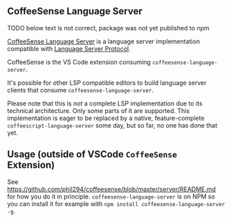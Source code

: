 ## CoffeeSense Language Server

TODO below text is not correct, package was not yet published to npm

[CoffeeSense Language Server](https://www.npmjs.com/package/coffeesense-language-server) is a language server implementation compatible with [Language Server Protocol](https://github.com/microsoft/language-server-protocol).

CoffeeSense is the VS Code extension consuming `coffeesense-language-server`.

It's possible for other LSP compatible editors to build language server clients that consume `coffeesense-language-server`.

Please note that this is *not* a complete LSP implementation due to its technical architecture. Only some parts of it are supported. This implementation is eager to be replaced by a native, feature-complete `coffeescript-language-server` some day, but so far, no one has done that yet.

## Usage (outside of VSCode `CoffeeSense` Extension)

See https://github.com/phil294/coffeesense/blob/master/server/README.md for how you do it in principle. `coffeesense-language-server` is on NPM so you can install it for example with `npm install coffeesense-language-server -g`.